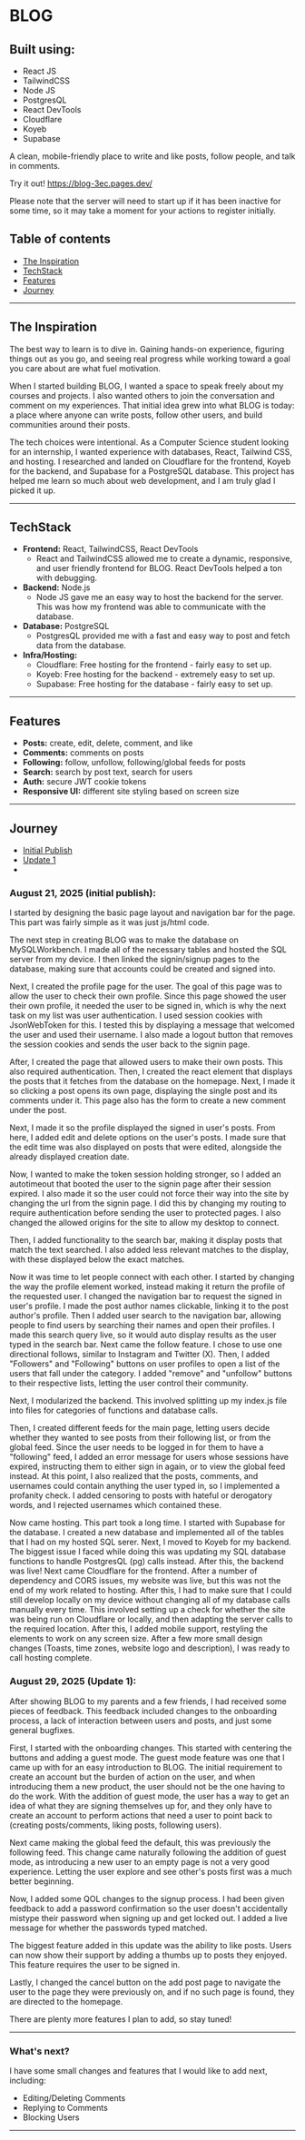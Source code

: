 # BLOG
## Built using: 
- React JS
- TailwindCSS
- Node JS
- PostgresQL
- React DevTools
- Cloudflare
- Koyeb
- Supabase

A clean, mobile-friendly place to write and like posts, follow people, and talk in comments.

Try it out! https://blog-3ec.pages.dev/

Please note that the server will need to start up if it has been inactive for some time, so it may take a moment for your actions to register initially. 

## Table of contents
- [The Inspiration](#the-inspiration)
- [TechStack](#techstack)
- [Features](#features)
- [Journey](#journey)

---

## The Inspiration
The best way to learn is to dive in. Gaining hands-on experience, figuring things out as you go, and seeing real progress while working toward a goal you care about are what fuel motivation.

When I started building BLOG, I wanted a space to speak freely about my courses and projects. I also wanted others to join the conversation and comment on my experiences. That initial idea grew into what BLOG is today: a place where anyone can write posts, follow other users, and build communities around their posts.

The tech choices were intentional. As a Computer Science student looking for an internship, I wanted experience with databases, React, Tailwind CSS, and hosting. I researched and landed on Cloudflare for the frontend, Koyeb for the backend, and Supabase for a PostgreSQL database. This project has helped me learn so much about web development, and I am truly glad I picked it up. 

---

## TechStack
- **Frontend:** React, TailwindCSS, React DevTools
  - React and TailwindCSS allowed me to create a dynamic, responsive, and user friendly frontend for BLOG. React DevTools helped a ton with debugging. 
- **Backend:** Node.js
  - Node JS gave me an easy way to host the backend for the server. This was how my frontend was able to communicate with the database. 
- **Database:** PostgreSQL
  - PostgresQL provided me with a fast and easy way to post and fetch data from the database. 
- **Infra/Hosting:**
  - Cloudflare: Free hosting for the frontend - fairly easy to set up.
  - Koyeb: Free hosting for the backend - extremely easy to set up.
  - Supabase: Free hosting for the database - fairly easy to set up.

---

## Features
- **Posts:** create, edit, delete, comment, and like
- **Comments:** comments on posts
- **Following:** follow, unfollow, following/global feeds for posts
- **Search:** search by post text, search for users
- **Auth:** secure JWT cookie tokens
- **Responsive UI:** different site styling based on screen size

---

## Journey
- [Initial Publish](#august-21-2025-initial-publish)
- [Update 1](#august-29-2025-update-1)
- 
### <a id="august-21-2025-initial-publish"></a> August 21, 2025 (initial publish):
I started by designing the basic page layout and navigation bar for the page. This part was fairly simple as it was just js/html code. 

The next step in creating BLOG was to make the database on MySQLWorkbench. I made all of the necessary tables and hosted the SQL server from my device. I then linked the signin/signup pages to the database, making sure that accounts could be created and signed into. 

Next, I created the profile page for the user. The goal of this page was to allow the user to check their own profile. Since this page showed the user their own profile, it needed the user to be signed in, which is why the next task on my list was user authentication. I used session cookies with JsonWebToken for this. I tested this by displaying a message that welcomed the user and used their username. I also made a logout button that removes the session cookies and sends the user back to the signin page. 

After, I created the page that allowed users to make their own posts. This also required authentication. Then, I created the react element that displays the posts that it fetches from the database on the homepage. Next, I made it so clicking a post opens its own page, displaying the single post and its comments under it. This page also has the form to create a new comment under the post. 

Next, I made it so the profile displayed the signed in user's posts. From here, I added edit and delete options on the user's posts. I made sure that the edit time was also displayed on posts that were edited, alongside the already displayed creation date. 

Now, I wanted to make the token session holding stronger, so I added an autotimeout that booted the user to the signin page after their session expired. I also made it so the user could not force their way into the site by changing the url from the signin page. I did this by changing my routing to require authentication before sending the user to protected pages. I also changed the allowed origins for the site to allow my desktop to connect. 

Then, I added functionality to the search bar, making it display posts that match the text searched. I also added less relevant matches to the display, with these displayed below the exact matches. 

Now it was time to let people connect with each other. I started by changing the way the profile element worked, instead making it return the profile of the requested user. I changed the navigation bar to request the signed in user's profile. I made the post author names clickable, linking it to the post author's profile. Then I added user search to the navigation bar, allowing people to find users by searching their names and open their profiles. I made this search query live, so it would auto display results as the user typed in the search bar. Next came the follow feature. I chose to use one directional follows, similar to Instagram and Twitter (X). Then, I added "Followers" and "Following" buttons on user profiles to open a list of the users that fall under the category. I added "remove" and "unfollow" buttons to their respective lists, letting the user control their community. 

Next, I modularized the backend. This involved splitting up my index.js file into files for categories of functions and database calls.

Then, I created different feeds for the main page, letting users decide whether they wanted to see posts from their following list, or from the global feed. Since the user needs to be logged in for them to have a "following" feed, I added an error message for users whose sessions have expired, instructing them to either sign in again, or to view the global feed instead. At this point, I also realized that the posts, comments, and usernames could contain anything the user typed in, so I implemented a profanity check. I added censoring to posts with hateful or derogatory words, and I rejected usernames which contained these. 

Now came hosting. This part took a long time. I started with Supabase for the database. I created a new database and implemented all of the tables that I had on my hosted SQL serer. Next, I moved to Koyeb for my backend. The biggest issue I faced while doing this was updating my SQL database functions to handle PostgresQL (pg) calls instead. After this, the backend was live! Next came Cloudflare for the frontend. After a number of dependency and CORS issues, my website was live, but this was not the end of my work related to hosting. After this, I had to make sure that I could still develop locally on my device without changing all of my database calls manually every time. This involved setting up a check for whether the site was being run on Cloudflare or locally, and then adapting the server calls to the required location. After this, I added mobile support, restyling the elements to work on any screen size. After a few more small design changes (Toasts, time zones, website logo and description), I was ready to call hosting complete. 

### <a id="august-29-2025-update-1"></a> August 29, 2025 (Update 1):
After showing BLOG to my parents and a few friends, I had received some pieces of feedback. This feedback included changes to the onboarding process, a lack of interaction between users and posts, and just some general bugfixes. 

First, I started with the onboarding changes. This started with centering the buttons and adding a guest mode. The guest mode feature was one that I came up with for an easy introduction to BLOG. The initial requirement to create an account but the burden of action on the user, and when introducing them a new product, the user should not be the one having to do the work. With the addition of guest mode, the user has a way to get an idea of what they are signing themselves up for, and they only have to create an account to perform actions that need a user to point back to (creating posts/comments, liking posts, following users). 

Next came making the global feed the default, this was previously the following feed. This change came naturally following the addition of guest mode, as introducing a new user to an empty page is not a very good experience. Letting the user explore and see other's posts first was a much better beginning. 

Now, I added some QOL changes to the signup process. I had been given feedback to add a password confirmation so the user doesn't accidentally mistype their password when signing up and get locked out. I added a live message for whether the passwords typed matched. 

The biggest feature added in this update was the ability to like posts. Users can now show their support by adding a thumbs up to posts they enjoyed. This feature requires the user to be signed in. 

Lastly, I changed the cancel button on the add post page to navigate the user to the page they were previously on, and if no such page is found, they are directed to the homepage. 

There are plenty more features I plan to add, so stay tuned!

---

### What's next?
I have some small changes and features that I would like to add next, including: 
- Editing/Deleting Comments
- Replying to Comments
- Blocking Users

---

